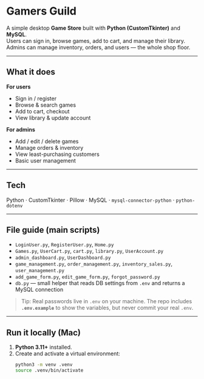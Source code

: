 # Gamers Guild

A simple desktop **Game Store** built with **Python (CustomTkinter)** and **MySQL**.  
Users can sign in, browse games, add to cart, and manage their library.  
Admins can manage inventory, orders, and users — the whole shop floor.

---

## What it does

**For users**
- Sign in / register
- Browse & search games
- Add to cart, checkout
- View library & update account

**For admins**
- Add / edit / delete games
- Manage orders & inventory
- View least-purchasing customers
- Basic user management

---

## Tech

Python · CustomTkinter · Pillow · MySQL · `mysql-connector-python` · `python-dotenv`

---

## File guide (main scripts)

- `LoginUser.py`, `RegisterUser.py`, `Home.py`
- `Games.py`, `UserCart.py`, `cart.py`, `library.py`, `UserAccount.py`
- `admin_dashboard.py`, `UserDashboard.py`
- `game_management.py`, `order_management.py`, `inventory_sales.py`, `user_management.py`
- `add_game_form.py`, `edit_game_form.py`, `forgot_password.py`
- `db.py` — small helper that reads DB settings from `.env` and returns a MySQL connection

> Tip: Real passwords live in `.env` on your machine. The repo includes **`.env.example`** to show the variables, but never commit your real `.env`.

---

## Run it locally (Mac)

1. **Python 3.11+** installed.
2. Create and activate a virtual environment:
   ```bash
   python3 -m venv .venv
   source .venv/bin/activate
